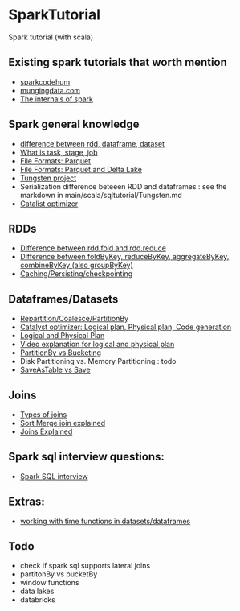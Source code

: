# SparkTutorial
Spark tutorial (with scala)

## Existing spark tutorials that worth mention 
 * [sparkcodehum](https://www.sparkcodehub.com/spark-tutorial)
 * [mungingdata.com](https://www.mungingdata.com)
 * [The internals of spark](https://books.japila.pl/spark-sql-internals/)

## Spark general knowledge 
 * [difference between rdd, dataframe, dataset](https://stackoverflow.com/questions/31508083/difference-between-dataframe-dataset-and-rdd-in-spark)
 * [What is task, stage, job](https://medium.com/@diehardankush/what-are-job-stage-and-task-in-apache-spark-2fc0d326c15f)
 * [File Formats: Parquet](https://medium.com/@siladityaghosh/understanding-the-parquet-file-format-a-comprehensive-guide-b06d2c4333db)
 * [File Formats: Parquet and Delta Lake](https://youtu.be/1j8SdS7s_NY?feature=shared) 
 * [Tungsten project](https://databricks.com/blog/2015/04/28/project-tungsten-bringing-spark-closer-to-bare-metal.html)
 * Serialization difference beteeen RDD and dataframes : see the markdown in main/scala/sqltutorial/Tungsten.md
 * [Catalist optimizer](https://www.databricks.com/blog/2015/04/13/deep-dive-into-spark-sqls-catalyst-optimizer.html)

## RDDs
 * [Difference between rdd.fold and rdd.reduce](https://stackoverflow.com/questions/26634814/why-are-aggregate-and-fold-two-different-apis-in-spark)
 * [Difference between foldByKey, reduceByKey, aggregateByKey, combineByKey (also groupByKey)](https://stackoverflow.com/questions/43364432/spark-difference-between-reducebykey-vs-groupbykey-vs-aggregatebykey-vs-combineb)
 * [Caching/Persisting/checkpointing](https://medium.com/@john_tringham/spark-concepts-simplified-cache-persist-and-checkpoint-225eb1eef24b)

## Dataframes/Datasets
 * [Repartition/Coalesce/PartitionBy](https://medium.com/@vikaskumar.ran/spark-repartition-vs-coalesce-and-when-to-use-which-3f269b47a5dd)
 * [Catalyst optimizer: Logical plan, Physical plan, Code generation](https://medium.com/datalex/sparks-logical-and-physical-plans-when-why-how-and-beyond-8cd1947b605a)
 * [Logical and Physical Plan](https://medium.com/datalex/sparks-logical-and-physical-plans-when-why-how-and-beyond-8cd1947b605a)
 * [Video explanation for logical and physical plan](https://youtu.be/GtRGwUUSUB4?feature=shared)   
 * [PartitionBy vs Bucketing](https://medium.com/@paulamaranon/partitionby-vs-bucketing-in-apache-spark-42a3cec2d22f)
 * Disk Partitioning vs. Memory Partitioning : todo
 * [SaveAsTable vs Save](https://medium.com/@tomhcorbin/data-storage-in-pyspark-save-vs-saveastable-8787e9370dde)

## Joins
 * [Types of joins](https://www.waitingforcode.com/apache-spark-sql/join-types-spark-sql/read)
 * [Sort Merge join explained](https://www.waitingforcode.com/apache-spark-sql/sort-merge-join-spark-sql/read)
 * [Joins Explained](https://medium.com/@amarkrgupta96/join-strategies-in-apache-spark-a-hands-on-approach-d0696fc0a6c9)


## Spark sql interview questions:
* [Spark SQL interview](https://www.linkedin.com/pulse/spark-sql-sqlhive-commonly-asked-questions-data-ram-ghadiyaram?trk=public_profile_article_view)


## Extras: 
* [working with time functions in datasets/dataframes](https://www.mungingdata.com/apache-spark/week-end-start-dayofweek-next-day/#dayofweek)

## Todo
* check if spark sql supports lateral joins 
* partitonBy vs bucketBy
* window functions
* data lakes
* databricks
   
    